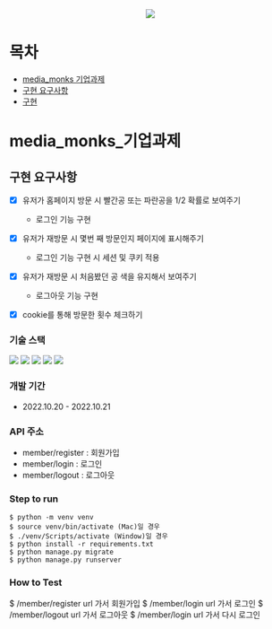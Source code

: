 <div align="center"><img src="https://user-images.githubusercontent.com/67543838/197018360-0fdfa483-7bbc-42de-a7b5-316ca85b5f71.png"></div>

# 목차
- [media_monks 기업과제](#media_monks_기업과제)
- [구현 요구사항](#구현-요구사항)
- [구현](#구현)

# media_monks_기업과제

## 구현 요구사항
- [x] 유저가 홈페이지 방문 시 빨간공 또는 파란공을 1/2 확률로 보여주기
  - 로그인 기능 구현

- [x] 유저가 재방문 시 몇번 째 방문인지 페이지에 표시해주기
  - 로그인 기능 구현 시 세션 및 쿠키 적용
- [x] 유저가 재방문 시 처음봤던 공 색을 유지해서 보여주기
  - 로그아웃 기능 구현

- [x] cookie를 통해 방문한 횟수 체크하기


### 기술 스택
<img src="https://img.shields.io/badge/HTML5-E34F26?style=flat-square&logo=HTML5&logoColor=white"/> <img src="https://img.shields.io/badge/JavaScript-F7DF1E?style=flat-square&logo=JavaScript&logoColor=white"/> <img src="https://img.shields.io/badge/Python-3776AB?style=flat-square&logo=Python&logoColor=white"/> <img src="https://img.shields.io/badge/Django-092E20?style=flat-square&logo=Django&logoColor=white"/> <img src="https://img.shields.io/badge/SQLite-003B57?style=flat-square&logo=SQLite&logoColor=white"/> 



### 개발 기간
- 2022.10.20 - 2022.10.21

### API 주소
- member/register : 회원가입
- member/login : 로그인
- member/logout : 로그아웃

### Step to run
```
$ python -m venv venv
$ source venv/bin/activate (Mac)일 경우
$ ./venv/Scripts/activate (Window)일 경우
$ python install -r requirements.txt
$ python manage.py migrate
$ python manage.py runserver
```

### How to Test
$ /member/register url 가서 회원가입
$ /member/login url 가서 로그인
$ /member/logout url 가서 로그아웃
$ /member/login url 가서 다시 로그인
